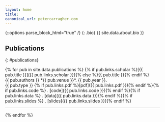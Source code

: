 ```yaml
---
layout: home
title: 
canonical_url: petercarragher.com
---
```

{::options parse_block_html="true" /}
{: .bio}
{{ site.data.about.bio }}

## Publications
{: #publications}

<div class="publications">
{% for pub in site.data.publications %}
{% if pub.links.scholar %}[{{ pub.title }}]({{ pub.links.scholar }}){% else %}{{ pub.title }}{% endif %}<br>
{{ pub.authors }}
*{{ pub.venue }}*. {{ pub.year }}.
<br>
<span class="badge {{ pub.type }}">{{ pub.type }}</span>
{% if pub.links.pdf %}[pdf]({{ pub.links.pdf }}){% endif %}{% if pub.links.code %} . [code]({{ pub.links.code }}){% endif %}{% if pub.links.data %} . [data]({{ pub.links.data }}){% endif %}{% if pub.links.slides %} . [slides]({{ pub.links.slides }}){% endif %}
<hr>
{% endfor %}
</div>